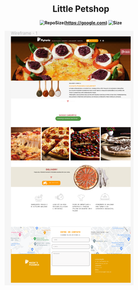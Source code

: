 [repoSizeImage]: https://img.shields.io/github/repo-size/ProfCastello/PetShop?style=plastic
[pizzaImage]: images/pizza.png

<h1 align="center">Little Petshop</h1>

<h4 align="center">

![RepoSize][repoSizeImage](https://google.com) ![Size][repoSizeImage]

</h4>

![Pizza][pizzaImage]